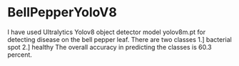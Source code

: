 # BellPepperYoloV8
I have used Ultralytics Yolov8 object detector model yolov8m.pt for detecting disease on the bell pepper leaf.
There are two classes 
1.] bacterial spot
2.] healthy
The overall accuracy in predicting the classes is 60.3 percent.

